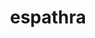 ---
id: 956
title: espathra
types: [psychic]
image: https://raw.githubusercontent.com/PokeAPI/sprites/master/sprites/pokemon/956.png
---